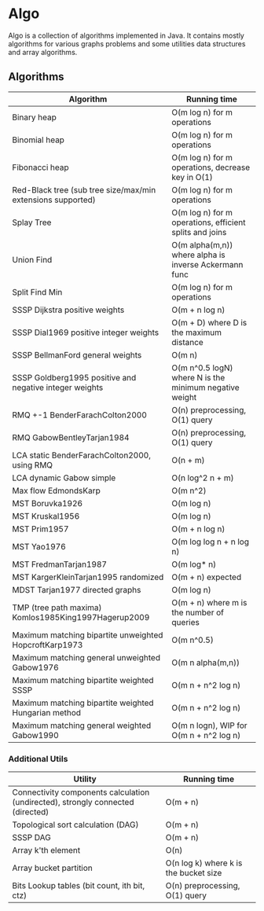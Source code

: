 # Algo

Algo is a collection of algorithms implemented in Java. It contains mostly algorithms for various graphs problems and some utilities data structures and array algorithms.

## Algorithms


| Algorithm | Running time |
| - | - |
| Binary heap | O(m log n) for m operations |
| Binomial heap | O(m log n) for m operations |
| Fibonacci heap | O(m log n) for m operations, decrease key in O(1) |
| Red-Black tree (sub tree size/max/min extensions supported) | O(m log n) for m operations |
| Splay Tree | O(m log n) for m operations, efficient splits and joins |
| Union Find | O(m alpha(m,n)) where alpha is inverse Ackermann func |
| Split Find Min | O(m log n) for m operations |
| SSSP Dijkstra positive weights | O(m + n log n) |
| SSSP Dial1969 positive integer weights | O(m + D) where D is the maximum distance |
| SSSP BellmanFord general weights | O(m n) |
| SSSP Goldberg1995 positive and negative integer weights | O(m n^0.5 logN) where N is the minimum negative weight |
| RMQ +-1 BenderFarachColton2000 | O(n) preprocessing, O(1) query |
| RMQ GabowBentleyTarjan1984 | O(n) preprocessing, O(1) query |
| LCA static BenderFarachColton2000, using RMQ | O(n + m) |
| LCA dynamic Gabow simple | O(n log^2 n + m) |
| Max flow EdmondsKarp | O(m n^2) |
| MST Boruvka1926 | O(m log n) |
| MST Kruskal1956 | O(m log n) |
| MST Prim1957 | O(m + n log n) |
| MST Yao1976 | O(m log log n + n log n) |
| MST FredmanTarjan1987 | O(m log* n) |
| MST KargerKleinTarjan1995 randomized | O(m + n) expected |
| MDST Tarjan1977 directed graphs | O(m log n) |
| TMP (tree path maxima) Komlos1985King1997Hagerup2009 | O(m + n) where m is the number of queries |
| Maximum matching bipartite unweighted HopcroftKarp1973 | O(m n^0.5) |
| Maximum matching general unweighted Gabow1976 | O(m n alpha(m,n)) |
| Maximum matching bipartite weighted SSSP | O(m n + n^2 log n) |
| Maximum matching bipartite weighted Hungarian method | O(m n + n^2 log n) |
| Maximum matching general weighted Gabow1990 | O(m n logn), WIP for O(m n + n^2 log n) |

### Additional Utils

| Utility | Running time |
| - | - |
| Connectivity components calculation (undirected), strongly connected (directed) | O(m + n) |
| Topological sort calculation (DAG) | O(m + n) |
| SSSP DAG | O(m + n) |
| Array k'th element | O(n) |
| Array bucket partition | O(n log k) where k is the bucket size |
| Bits Lookup tables (bit count, ith bit, ctz) | O(n) preprocessing, O(1) query |
